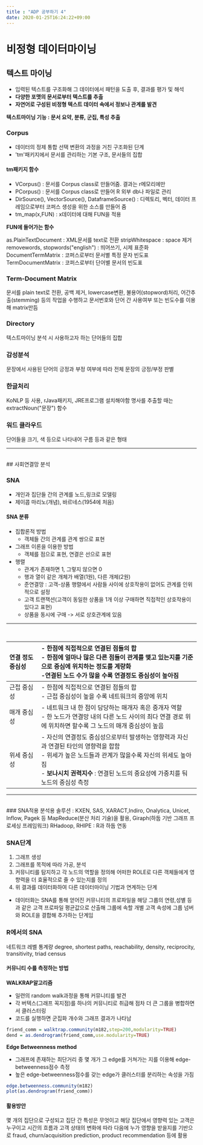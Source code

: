 ```yaml
---
title : "ADP 공부하기 4"
date: 2020-01-25T16:24:22+09:00
---
```


# 비정형 데이터마이닝

## 텍스트 마이닝

- 입력된 텍스트를 구조화해 그 데이터에서 패턴을 도출 후, 결과를 평가 및 해석
- **다양한 포맷의 문서로부터 텍스트를 추출**
- **자연어로 구성된 비정형 텍스트 데이터 속에서 정보나 관계를 발견**

**텍스트마이닝 기능 : 문서 요약, 분류, 군집, 특성 추출**

### Corpus
- 데이터의 정제 통합 선택 변환의 과정을 거친 구조화된 단계
- 'tm'패키지에서 문서를 관리하는 기본 구조, 문서들의 집합

#### tm패키지 함수
- VCorpus() : 문서를 Corpus class로 만들어줌. 결과는 r메모리에만
- PCorpus() : 문서를 Corpus class로 만들어 R 외부 db나 파일로 관리
- DirSource(), VectorSource(), DataframeSource() : 디렉토리, 벡터, 데이터 프레임으로부터 코퍼스 생성을 위한 소스를 만들어 줌
- tm_map(x,FUN) : x데이터에 대해 FUN을 적용

**FUN에 들어가는 함수** 

as.PlainTextDocument : XML문서를 text로 전환
stripWhitespace : space 제거
removewords, stopwords("english") : 띄어쓰기, 시제 표준화
DocumentTermMatrix : 코퍼스로부터 문서별 특정 문자 빈도표
TermDocumentMatrix : 코퍼스로부터 단어별 문서의 빈도표

### Term-Document Matrix
문서를 plain text로 전환, 공백 제거, lowercase변환, 불용어(stopword)처리, 어간추출(stemming) 등의 작업을 수행하고 문서번호와 단어 간 사용여부 또는 빈도수를 이용해 matrix만듬

### Directory
텍스트마이닝 분석 시 사용하고자 하는 단어들의 집합
### 감성분석
문장에서 사용된 단어의 긍정과 부정 여부에 따라 전체 문장의 긍정/부정 판별
### 한글처리
KoNLP 등 사용, rJava패키지, JRE프로그램 설치해야함
명사를 추출할 때는 extractNoun("문장") 함수
### 워드 클라우드
단어들을 크기, 색 등으로 나타내어 구름 등과 같은 형태

---
<br>
## 사회연결망 분석

### SNA
- 개인과 집단들 간의 관계를 노드,링크로 모델링
- 제이콥 마리노(개념), 바르네스(1954에 처음)

#### SNA 분류
- 집합론적 방법
    - 객체들 간의 관계를 관계 쌍으로 표현
- 그래프 이론을 이용한 방법
    - 객체를 점으로 표현, 연결은 선으로 표현
- 행렬
    - 관계가 존재하면 1, 그렇지 않으면 0
    - 행과 열이 같은 개체가 배열(1원), 다른 개체(2원)
    - 준연결망 : 고객-상품 행렬에서 사람들 사이에 상호작용이 없어도 관계를 인위적으로 설정
    - 고객 트랜잭션(고객이 동일한 상품을 1개 이상 구매하면 직접적인 상호작용이 있다고 표현)
    - 상품을 동시에 구매 -> 서로 상호관계에 있음
---

<BR>

|연결 정도 중심성| - 한점에 직접적으로 연결된 점들의 합<BR>- 한점에 얼마나 많은 다른 점들이 관계를 맺고 있는지를 기준으로 중심에 위치하는 정도를 계량화<BR>-연결된 노드 수가 많을 수록 연결정도 중심성이 높아짐
|:-|:-|
|근접 중심성|- 한점에 직접적으로 연결된 점들의 합<BR>- 근접 중심성이 높을 수록 네트워크의 중앙에 위치|
|매개 중심성|- 네트워크 내 한 점이 담당하는 매개자 혹은 중개자 역할<BR>- 한 노드가 연결망 내의 다른 노드 사이의 최다 연결 경로 위에 위치하면 할수록 그 노드의 매개 중심성이 높음|
|위세 중심성| - 자신의 연결정도 중심성으로부터 발생하는 영향력과 자신과 연결된 타인의 영향력을 합함<BR>- 위세가 높은 노드들과 관계가 많을수록 자신의 위세도 높아짐<BR>- **보나시치 권력지수** : 연결된 노드의 중요성에 가중치를 둬 노드의 중심성 측정|

---

<BR>
### SNA적용
분석용 솔루션 : KXEN, SAS, XARACT,Indiro, Onalytica, Unicet, Inflow, Pagek 등
MapReduce(분산 처리 기술)을 활용, Giraph(하둡 기반 그래프 프로세싱 프레임워크)
RHadoop, RHIPE : R과 하둡 연동

### SNA단계
1. 그래프 생성
2. 그래프를 목적에 따라 가공, 분석
3. 커뮤니티를 탐지하고 각 노드의 역할을 정의해 어떠한 ROLE로 다른 객체들에게 영향력을 더 효율적으로 줄 수 있는지를 정의
4. 위 결과를 데이터화하여 다른 데이터마이닝 기법과 연계하는 단계
* 데이터화는 SNA를 통해 얻어진 커뮤니티의 프로파일을 해당 그룹의 연령,성별 등과 같은 고객 프로파일 평균값으로 산출해 그룹에 속할 개별 고객 속성에 그룹 넘버와 ROLE을 결합해 추가하는 단계임

### R에서의 SNA
네트워크 레벨 통계량
degree, shortest paths, reachability, density, reciprocity, transitivity, triad census

#### 커뮤니티 수를 측정하는 방법
**WALKRAP알고리즘**
- 일련의 random walk과정을 통해 커뮤니티를 발견
- 각 버텍스(그래프 꼭지점)를 하나의 커뮤니티로 취급해 점차 더 큰 그룹을 병합하면서 클러스터링
- 코드를 실행하면 군집화 개수와 그래프 결과가 나타남
```r
friend_comm = walktrap.community(m182,step=200,modularity=TRUE)
dend = as.dendrogram(friend_comm,use.modularity=TRUE)
```

**Edge Betweenness method**
- 그래프에 존재하는 최단거리 중 몇 개가 그 edge를 거쳐가는 지를 이용해 edge-betweenness점수 측정
- 높은 edge-betweenness점수를 갖는 edge가 클러스터를 분리하는 속성을 가짐
```r
edge.betweenness.community(m182)
plot(as.dendrogram(friend_comm))
```

#### 활용방안
몇 개의 집단으로 구성되고 집단 간 특성은 무엇이고 해당 집단에서 영향력 있는 고객은 누구이고 시간의 흐름과 고객 상태의 변화에 따라 다음에 누가 영향을 받을지를 기반으로 fraud, churn/acquisition prediction, product recommendation 등에 활용